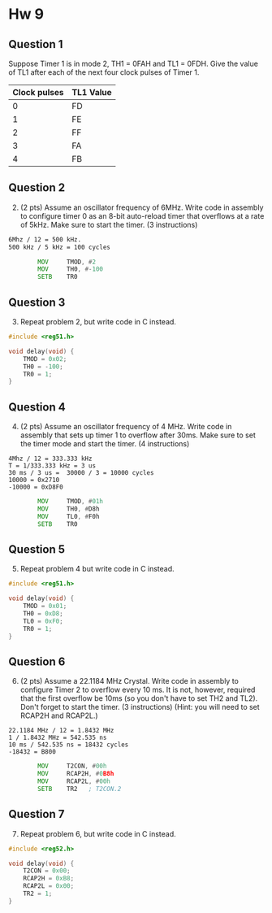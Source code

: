 # Hw 9 



## Question 1
Suppose Timer 1 is in mode 2, TH1 = 0FAH and TL1 = 0FDH.
Give the value of TL1 after each of the next four clock pulses of Timer 1.

| Clock pulses | TL1 Value |
| ------------ | --------- |
| 0            | FD        |
| 1            | FE        |
| 2            | FF        |
| 3            | FA        |
| 4            | FB        |


## Question 2
2. (2 pts) Assume an oscillator frequency of 6MHz. Write
code in assembly to configure timer 0 as an 8-bit auto-reload
timer that overflows at a rate of 5kHz. Make sure to start
the timer. (3 instructions)

```latex
6Mhz / 12 = 500 kHz.
500 kHz / 5 kHz = 100 cycles
```

```asm
        MOV     TMOD, #2
        MOV     TH0, #-100
        SETB    TR0
```

## Question 3
3. Repeat problem 2, but write code in C instead.

```c
#include <reg51.h>

void delay(void) {
    TMOD = 0x02;
    TH0 = -100;
    TR0 = 1;
}
```

## Question 4
4. (2 pts) Assume an oscillator frequency of 4 MHz. Write code in assembly that sets up timer 1 to overflow after 30ms. Make sure to set the timer mode and start the timer. (4 instructions)

```
4Mhz / 12 = 333.333 kHz
T = 1/333.333 kHz = 3 us
30 ms / 3 us =  30000 / 3 = 10000 cycles
10000 = 0x2710
-10000 = 0xD8F0
```

```asm
        MOV     TMOD, #01h
        MOV     TH0, #D8h
        MOV     TL0, #F0h
        SETB    TR0
```

## Question 5
5. Repeat problem 4 but write code in C instead.

```c
#include <reg51.h>

void delay(void) {
    TMOD = 0x01;
    TH0 = 0xD8;
    TL0 = 0xF0;
    TR0 = 1;
}
```

## Question 6
6. (2 pts) Assume a 22.1184 MHz Crystal. Write code in
assembly to configure Timer 2 to overflow every 10 ms.
It is not, however, required that the first overflow
be 10ms (so you don't have to set TH2 and TL2). Don't
forget to start the timer. (3 instructions) (Hint: you
will need to set RCAP2H and RCAP2L.)

```
22.1184 MHz / 12 = 1.8432 MHz
1 / 1.8432 MHz = 542.535 ns
10 ms / 542.535 ns = 18432 cycles
-18432 = B800
```

```asm
        MOV     T2CON, #00h
        MOV     RCAP2H, #0B8h
        MOV     RCAP2L, #00h
        SETB    TR2   ; T2CON.2
```

## Question 7
7. Repeat problem 6, but write code in C instead.

```c
#include <reg52.h>

void delay(void) {
    T2CON = 0x00;
    RCAP2H = 0xB8;
    RCAP2L = 0x00;
    TR2 = 1;
}

```

